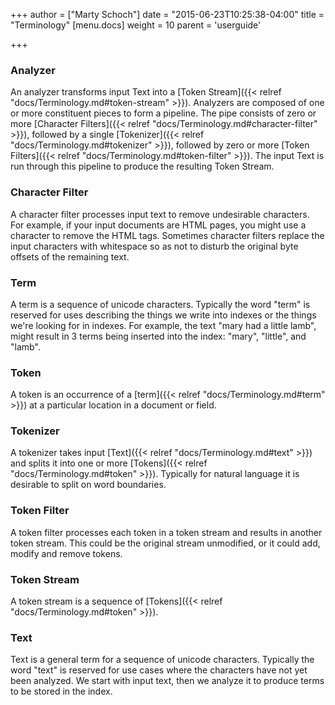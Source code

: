 +++
author = ["Marty Schoch"]
date = "2015-06-23T10:25:38-04:00"
title = "Terminology"
[menu.docs]
weight = 10
parent = 'userguide'

+++

### Analyzer
An analyzer transforms input Text into a [Token Stream]({{< relref "docs/Terminology.md#token-stream" >}}).  Analyzers are composed of one or more constituent pieces to form a pipeline.  The pipe consists of zero or more [Character Filters]({{< relref "docs/Terminology.md#character-filter" >}}), followed by a single [Tokenizer]({{< relref "docs/Terminology.md#tokenizer" >}}), followed by zero or more [Token Filters]({{< relref "docs/Terminology.md#token-filter" >}}).  The input Text is run through this pipeline to produce the resulting Token Stream.

### Character Filter
A character filter processes input text to remove undesirable characters.  For example, if your input documents are HTML pages, you might use a character to remove the HTML tags.  Sometimes character filters replace the input characters with whitespace so as not to disturb the original byte offsets of the remaining text.

### Term
A term is a sequence of unicode characters.  Typically the word "term" is reserved for uses describing the things we write into indexes or the things we're looking for in indexes.  For example, the text "mary had a little lamb", might result in 3 terms being inserted into the index: "mary", "little", and "lamb".

### Token
A token is an occurrence of a [term]({{< relref "docs/Terminology.md#term" >}}) at a particular location in a document or field.

### Tokenizer
A tokenizer takes input [Text]({{< relref "docs/Terminology.md#text" >}}) and splits it into one or more [Tokens]({{< relref "docs/Terminology.md#token" >}}).  Typically for natural language it is desirable to split on word boundaries.

### Token Filter
A token filter processes each token in a token stream and results in another token stream.  This could be the original stream unmodified, or it could add, modify and remove tokens.

### Token Stream
A token stream is a sequence of [Tokens]({{< relref "docs/Terminology.md#token" >}}).

### Text
Text is a general term for a sequence of unicode characters.  Typically the word "text" is reserved for use cases where the characters have not yet been analyzed.  We start with input text, then we analyze it to produce terms to be stored in the index.
